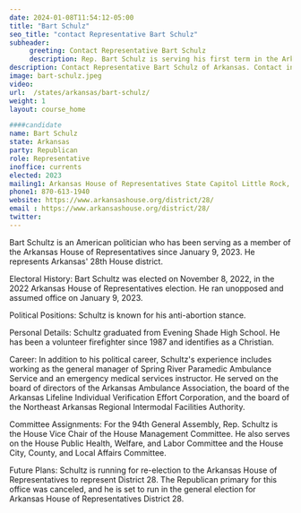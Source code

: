 ```yaml
---
date: 2024-01-08T11:54:12-05:00
title: "Bart Schulz"
seo_title: "contact Representative Bart Schulz"
subheader:
     greeting: Contact Representative Bart Schulz
     description: Rep. Bart Schulz is serving his first term in the Arkansas House of Representatives. He represents District 28 which includes portions of Sharp, Lawrence, Independence, and Stone Counties. For the 94th General Assembly, Rep. Schulz is the House Vice Chair of the House Management Committee.
description: Contact Representative Bart Schulz of Arkansas. Contact information for Bart Schulz includes email address, phone number, and mailing address.
image: bart-schulz.jpeg
video:
url:  /states/arkansas/bart-schulz/
weight: 1
layout: course_home

####candidate
name: Bart Schulz
state: Arkansas
party: Republican
role: Representative
inoffice: currents
elected: 2023
mailing1: Arkansas House of Representatives State Capitol Little Rock, AR 72201
phone1: 870-613-1940
website: https://www.arkansashouse.org/district/28/
email : https://www.arkansashouse.org/district/28/
twitter:
---
```


Bart Schultz is an American politician who has been serving as a member of the Arkansas House of Representatives since January 9, 2023. He represents Arkansas' 28th House district.

Electoral History:
Bart Schultz was elected on November 8, 2022, in the 2022 Arkansas House of Representatives election. He ran unopposed and assumed office on January 9, 2023.

Political Positions:
Schultz is known for his anti-abortion stance.

Personal Details:
Schultz graduated from Evening Shade High School. He has been a volunteer firefighter since 1987 and identifies as a Christian.

Career:
In addition to his political career, Schultz's experience includes working as the general manager of Spring River Paramedic Ambulance Service and an emergency medical services instructor. He served on the board of directors of the Arkansas Ambulance Association, the board of the Arkansas Lifeline Individual Verification Effort Corporation, and the board of the Northeast Arkansas Regional Intermodal Facilities Authority.

Committee Assignments:
For the 94th General Assembly, Rep. Schultz is the House Vice Chair of the House Management Committee. He also serves on the House Public Health, Welfare, and Labor Committee and the House City, County, and Local Affairs Committee.

Future Plans:
Schultz is running for re-election to the Arkansas House of Representatives to represent District 28. The Republican primary for this office was canceled, and he is set to run in the general election for Arkansas House of Representatives District 28.
